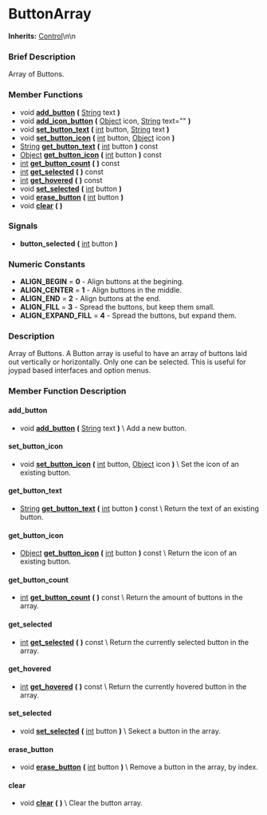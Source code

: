 #  ButtonArray  
**Inherits:** [Control](class_control)\\n\\n
###  Brief Description  
Array of Buttons.

###  Member Functions 
  * void  **[add_button](#add_button)**  **(** [String](class_string) text  **)**
  * void  **[add_icon_button](#add_icon_button)**  **(** [Object](class_object) icon, [String](class_string) text=""  **)**
  * void  **[set_button_text](#set_button_text)**  **(** [int](class_int) button, [String](class_string) text  **)**
  * void  **[set_button_icon](#set_button_icon)**  **(** [int](class_int) button, [Object](class_object) icon  **)**
  * [String](class_string)  **[get_button_text](#get_button_text)**  **(** [int](class_int) button  **)** const
  * [Object](class_object)  **[get_button_icon](#get_button_icon)**  **(** [int](class_int) button  **)** const
  * [int](class_int)  **[get_button_count](#get_button_count)**  **(** **)** const
  * [int](class_int)  **[get_selected](#get_selected)**  **(** **)** const
  * [int](class_int)  **[get_hovered](#get_hovered)**  **(** **)** const
  * void  **[set_selected](#set_selected)**  **(** [int](class_int) button  **)**
  * void  **[erase_button](#erase_button)**  **(** [int](class_int) button  **)**
  * void  **[clear](#clear)**  **(** **)**

###  Signals  
  *  **button_selected**  **(** [int](class_int) button  **)**

###  Numeric Constants  
  * **ALIGN_BEGIN** = **0** - Align buttons at the begining.
  * **ALIGN_CENTER** = **1** - Align buttons in the middle.
  * **ALIGN_END** = **2** - Align buttons at the end.
  * **ALIGN_FILL** = **3** - Spread the buttons, but keep them small.
  * **ALIGN_EXPAND_FILL** = **4** - Spread the buttons, but expand them.

###  Description  
Array of Buttons. A Button array is useful to have an array of buttons laid out vertically or horizontally. Only one can be selected. This is useful for joypad based interfaces and option menus.

###  Member Function Description  

#### <a name="add_button">add_button</a>
  * void  **[add_button](#add_button)**  **(** [String](class_string) text  **)**
\\
Add a new button.

#### <a name="set_button_icon">set_button_icon</a>
  * void  **[set_button_icon](#set_button_icon)**  **(** [int](class_int) button, [Object](class_object) icon  **)**
\\
Set the icon of an existing button.

#### <a name="get_button_text">get_button_text</a>
  * [String](class_string)  **[get_button_text](#get_button_text)**  **(** [int](class_int) button  **)** const
\\
Return the text of an existing button.

#### <a name="get_button_icon">get_button_icon</a>
  * [Object](class_object)  **[get_button_icon](#get_button_icon)**  **(** [int](class_int) button  **)** const
\\
Return the icon of an existing button.

#### <a name="get_button_count">get_button_count</a>
  * [int](class_int)  **[get_button_count](#get_button_count)**  **(** **)** const
\\
Return the amount of buttons in the array.

#### <a name="get_selected">get_selected</a>
  * [int](class_int)  **[get_selected](#get_selected)**  **(** **)** const
\\
Return the currently selected button in the array.

#### <a name="get_hovered">get_hovered</a>
  * [int](class_int)  **[get_hovered](#get_hovered)**  **(** **)** const
\\
Return the currently hovered button in the array.

#### <a name="set_selected">set_selected</a>
  * void  **[set_selected](#set_selected)**  **(** [int](class_int) button  **)**
\\
Sekect a button in the array.

#### <a name="erase_button">erase_button</a>
  * void  **[erase_button](#erase_button)**  **(** [int](class_int) button  **)**
\\
Remove a button in the array, by index.

#### <a name="clear">clear</a>
  * void  **[clear](#clear)**  **(** **)**
\\
Clear the button array.
